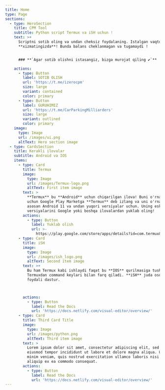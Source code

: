 ```yaml
---
title: Home
type: Page
sections:
  - type: HeroSection
    title: CPM Tool
    subtitle: Python script Termux va iSH uchun !
    text: >+
      Scriptni sotib oling va undan cheksiz foydalaning. Istalgan vaqtda
      **xizmatingizda**! Bunda balans cheklanmagan va tugamaydi !


      ### **`Agar sotib olishni istasangiz, bizga murojat qiling ✔️`**

    actions:
      - type: Button
        label: SOTIB OLISH
        url: 'https://t.me/izerocpm'
        size: large
        variant: contained
        color: primary
      - type: Button
        label: GURUHIMIZ
        url: 'https://t.me/CarParkingMilliarders'
        size: large
        variant: outlined
        color: primary
    image:
      type: Image
      url: /images/ui.png
      altText: Hero section image
  - type: CardsSection
    title: Kerakli ilovalar
    subtitle: Android va IOS
    items:
      - type: Card
        title: Termux
        image:
          type: Image
          url: /images/Termux-logo.png
          altText: First item image
        text: >
          **Termux** bu **Android** uchun chiqarilgan ilova! Buni o'rnatish
          uchun Google Play Marketga **Termux** deb izlang va uni o'rnating! Bu
          asosan Android 11 va undan yuqori versiyalar uchun. Uning eski
          versiyalarini Google yoki boshqa ilovalardan yuklab oling!
        actions:
          - type: Button
            label: Yuklab olish
            url: >-
              https://play.google.com/store/apps/details?id=com.termux&pcampaignid=web_share
      - type: Card
        title: iSH
        image:
          type: Image
          url: /images/ish_logo.png
          altText: Second item image
        text: >+
          Bu ham Termux kabi ishlaydi faqat bu **IOS** qurilmasiga tushadi va bu
          Termuxdan command keylari bilan farq qiladi. **iSH** juda oson va
          foydali dastur.



        actions:
          - type: Button
            label: Read the Docs
            url: 'https://docs.netlify.com/visual-editor/overview/'
      - type: Card
        title: Third Card Title
        image:
          type: Image
          url: /images/python.png
          altText: Third item image
        text: >
          Lorem ipsum dolor sit amet, consectetur adipiscing elit, sed do
          eiusmod tempor incididunt ut labore et dolore magna aliqua. Ut enim ad
          minim veniam, quis nostrud exercitation ullamco laboris nisi ut
          aliquip ex ea commodo consequat.
        actions:
          - type: Button
            label: Read the Docs
            url: 'https://docs.netlify.com/visual-editor/overview/'
---
```

